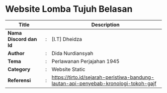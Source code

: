# Website Lomba Tujuh Belasan

| Title        |   | Description                    |   
|--------------|---|--------------------------------|
| **Nama Discord dan Id** | : | [I.T] Dheidza  |
| **Author**       | : | Dida Nurdiansyah 	            |
| **Tema**       | : | Perlawanan Perjajahan 1945   |
| **Category**    | : | Website Static              |
| **Referensi** | : | https://tirto.id/sejarah-peristiwa-bandung-lautan-api-penyebab-kronologi-tokoh-gajf |
